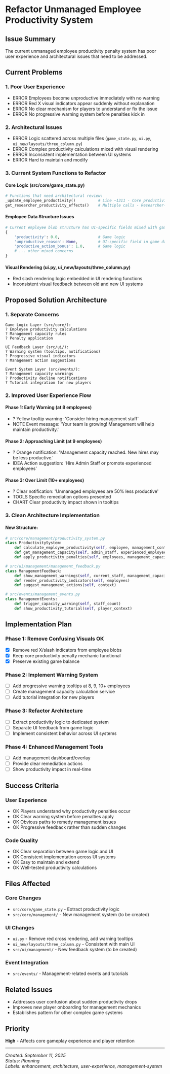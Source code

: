 # Refactor Unmanaged Employee Productivity System

## Issue Summary
The current unmanaged employee productivity penalty system has poor user experience and architectural issues that need to be addressed.

## Current Problems

### 1. **Poor User Experience**
- ERROR Employees become unproductive immediately with no warning
- ERROR Red X visual indicators appear suddenly without explanation
- ERROR No clear mechanism for players to understand or fix the issue
- ERROR No progressive warning system before penalties kick in

### 2. **Architectural Issues**
- ERROR Logic scattered across multiple files (`game_state.py`, `ui.py`, `ui_new/layouts/three_column.py`)
- ERROR Complex productivity calculations mixed with visual rendering
- ERROR Inconsistent implementation between UI systems
- ERROR Hard to maintain and modify

### 3. **Current System Functions to Refactor**

#### Core Logic (src/core/game_state.py)
```python
# Functions that need architectural review:
_update_employee_productivity()          # Line ~1311 - Core productivity calculation
get_researcher_productivity_effects()    # Multiple calls - Researcher-specific logic
```

#### Employee Data Structure Issues
```python
# Current employee blob structure has UI-specific fields mixed with game logic:
{
    'productivity': 0.0,                 # Game logic
    'unproductive_reason': None,         # UI-specific field in game data
    'productive_action_bonus': 1.0,      # Game logic
    # ... other mixed concerns
}
```

#### Visual Rendering (ui.py, ui_new/layouts/three_column.py)
- Red slash rendering logic embedded in UI rendering functions
- Inconsistent visual feedback between old and new UI systems

## Proposed Solution Architecture

### 1. **Separate Concerns**
```
Game Logic Layer (src/core/):
? Employee productivity calculations
? Management capacity rules
? Penalty application

UI Feedback Layer (src/ui/):
? Warning system (tooltips, notifications)
? Progressive visual indicators
? Management action suggestions

Event System Layer (src/events/):
? Management capacity warnings
? Productivity decline notifications
? Tutorial integration for new players
```

### 2. **Improved User Experience Flow**

#### Phase 1: Early Warning (at 8 employees)
- ? Yellow tooltip warning: 'Consider hiring management staff'
- NOTE Event message: 'Your team is growing! Management will help maintain productivity.'

#### Phase 2: Approaching Limit (at 9 employees)
- ? Orange notification: 'Management capacity reached. New hires may be less productive.'
- IDEA Action suggestion: 'Hire Admin Staff or promote experienced employees'

#### Phase 3: Over Limit (10+ employees)
- ? Clear notification: 'Unmanaged employees are 50% less productive'
- TOOLS Specific remediation options presented
- CHART Clear productivity impact shown in tooltips

### 3. **Clean Architecture Implementation**

#### New Structure:
```python
# src/core/management/productivity_system.py
class ProductivitySystem:
    def calculate_employee_productivity(self, employee, management_context)
    def get_management_capacity(self, admin_staff, experienced_employees)
    def apply_productivity_penalties(self, employees, management_capacity)

# src/ui/management/management_feedback.py  
class ManagementFeedback:
    def show_management_warnings(self, current_staff, management_capacity)
    def render_productivity_indicators(self, employees)
    def suggest_management_actions(self, context)

# src/events/management_events.py
class ManagementEvents:
    def trigger_capacity_warning(self, staff_count)
    def show_productivity_tutorial(self, player_context)
```

## Implementation Plan

### Phase 1: Remove Confusing Visuals OK
- [x] Remove red X/slash indicators from employee blobs
- [x] Keep core productivity penalty mechanic functional
- [x] Preserve existing game balance

### Phase 2: Implement Warning System
- [ ] Add progressive warning tooltips at 8, 9, 10+ employees
- [ ] Create management capacity calculation service
- [ ] Add tutorial integration for new players

### Phase 3: Refactor Architecture  
- [ ] Extract productivity logic to dedicated system
- [ ] Separate UI feedback from game logic
- [ ] Implement consistent behavior across UI systems

### Phase 4: Enhanced Management Tools
- [ ] Add management dashboard/overlay
- [ ] Provide clear remediation actions
- [ ] Show productivity impact in real-time

## Success Criteria

### User Experience
- OK Players understand why productivity penalties occur
- OK Clear warning system before penalties apply
- OK Obvious paths to remedy management issues
- OK Progressive feedback rather than sudden changes

### Code Quality
- OK Clear separation between game logic and UI
- OK Consistent implementation across UI systems
- OK Easy to maintain and extend
- OK Well-tested productivity calculations

## Files Affected

### Core Changes
- `src/core/game_state.py` - Extract productivity logic
- `src/core/management/` - New management system (to be created)

### UI Changes  
- `ui.py` - Remove red cross rendering, add warning tooltips
- `ui_new/layouts/three_column.py` - Consistent with main UI
- `src/ui/management/` - New feedback system (to be created)

### Event Integration
- `src/events/` - Management-related events and tutorials

## Related Issues
- Addresses user confusion about sudden productivity drops
- Improves new player onboarding for management mechanics
- Establishes pattern for other complex game systems

## Priority
**High** - Affects core gameplay experience and player retention

---
*Created: September 11, 2025*  
*Status: Planning*  
*Labels: enhancement, architecture, user-experience, management-system*
